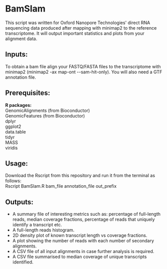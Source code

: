# BamSlam
This script was written for Oxford Nanopore Technologies' direct RNA sequencing data produced after mapping with minimap2 to the reference transcriptome. It will output important statistics and plots from your alignment data.

## Inputs:
To obtain a bam file align your FASTQ/FASTA files to the transcriptome with minimap2 (minimap2 -ax map-ont --sam-hit-only). You will also need a GTF annotation file. 

## Prerequisites:
<b>R packages:</b><br>
GenomicAlignments (from Bioconductor)<br>
GenomicFeatures (from Bioconductor)<br>
dplyr<br>
ggplot2<br>
data.table<br>
tidyr <br>
MASS <br>
viridis <br>

## Usage:
Download the Rscript from this repository and run it from the terminal as follows: <br>
Rscript BamSlam.R bam_file annotation_file out_prefix

## Outputs:
- A summary file of interesting metrics such as: percentage of full-length reads, median coverage fractions, percentage of reads that uniquely identify a transcript etc. <br>
- A full-length reads histogram. <br>
- 2D density plot of known transcript length vs coverage fractions. <br>
- A plot showing the number of reads with each number of secondary alignments. <br>
- A CSV file of all input alignments in case further analysis is required. <br>
- A CSV file summarised to median coverage of unique transcripts identified. <br>
